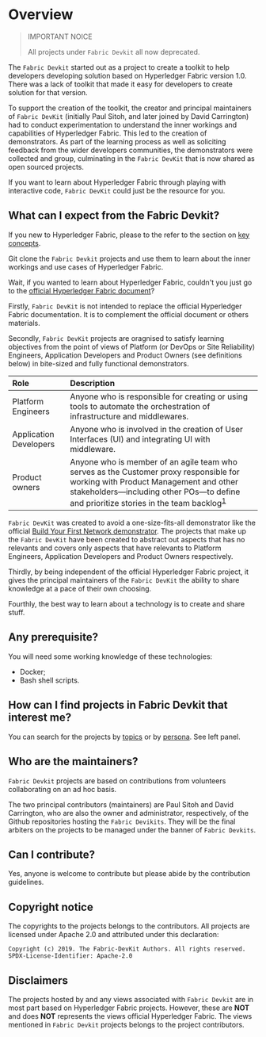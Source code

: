 # Overview

> IMPORTANT NOICE
> 
> All projects under `Fabric Devkit` all now deprecated.
> 

The `Fabric Devkit` started out as a project to create a toolkit to help developers developing solution based on Hyperledger Fabric version 1.0. There was a lack of toolkit that made it easy for developers to create solution for that version.

To support the creation of the toolkit, the creator and principal maintainers of `Fabric DevKit` (initially Paul Sitoh, and later joined by David Carrington) had to conduct experimentation to understand the inner workings and capabilities of Hyperledger Fabric. This led to the creation of demonstrators. As part of the learning process as well as soliciting feedback from the wider developers communities, the demonstrators were collected and group, culminating in the `Fabric DevKit` that is now shared as open sourced projects.

If you want to learn about Hyperledger Fabric through playing with interactive code, `Fabric DevKit` could just be the resource for you.

## What can I expect from the Fabric Devkit?

If you new to Hyperledger Fabric, please to the refer to the section on [key concepts](https://fabric-devkit.github.io/concepts.html).

Git clone the `Fabric Devkit` projects and use them to learn about the inner workings and use cases of Hyperledger Fabric. 

Wait, if you wanted to learn about Hyperledger Fabric, couldn't you just go to the [official Hyperledger Fabric document](https://hyperledger-fabric.readthedocs.io/en/release-1.4/blockchain.html)?

Firstly, `Fabric DevKit` is not intended to replace the official Hyperledger Fabric documentation. It is to complement the official document or others materials.

Secondly, `Fabric DevKit` projects are oragnised to satisfy learning objectives from the point of views of Platform (or DevOps or Site Reliability) Engineers, Application Developers and Product Owners (see definitions below) in bite-sized and fully functional demonstrators.

| Role | Description |
| :--- | :--- |
| Platform Engineers | Anyone who is responsible for creating or using tools to automate the orchestration of infrastructure and middlewares. |
| Application Developers | Anyone who is involved in the creation of User Interfaces (UI) and integrating UI with middleware. |
| Product owners | Anyone who is member of an agile team who serves as the Customer proxy responsible for working with Product Management and other stakeholders—including other POs—to define and prioritize stories in the team backlog<sup>[1](https://www.scaledagileframework.com/product-owner/)</sup> |

`Fabric DevKit` was created to avoid a one-size-fits-all demonstrator like the official [Build Your First Network demonstrator](https://hyperledger-fabric.readthedocs.io/en/release-1.4/build_network.html). The projects that make up the `Fabric DevKit` have been created to abstract out aspects that has no relevants and covers only aspects that have relevants to Platform Engineers, Application Developers and Product Owners respectively.

Thirdly, by being independent of the official Hyperledger Fabric project, it gives the principal maintainers of the `Fabric DevKit` the ability to share knowledge at a pace of their own choosing.

Fourthly, the best way to learn about a technology is to create and share stuff.

## Any prerequisite?

You will need some working knowledge of these technologies:

* Docker;
* Bash shell scripts.

## How can I find projects in Fabric Devkit that interest me?

You can search for the projects by [topics](https://fabric-devkit.github.io/topics.html) or by [persona](https://fabric-devkit.github.io/personas.html). See left panel.

## Who are the maintainers?

`Fabric Devkit` projects are based on contributions from volunteers collaborating on an ad hoc basis. 

The two principal contributors (maintainers) are Paul Sitoh and David Carrington, who are also the owner and administrator, respectively, of the Github repositories hosting the `Fabric Devikits`. They will be the final arbiters on the projects to be managed under the banner of `Fabric Devkits`.

## Can I contribute?

Yes, anyone is welcome to contribute but please abide by the contribution guidelines.

## Copyright notice

The copyrights to the projects belongs to the contributors. All projects are licensed under Apache 2.0 and attributed under this declaration:

```text
Copyright (c) 2019. The Fabric-DevKit Authors. All rights reserved.
SPDX-License-Identifier: Apache-2.0
```

## Disclaimers

The projects hosted by and any views associated with `Fabric Devkit` are in most part based on Hyperledger Fabric projects. However, these are **NOT** and does **NOT** represents the views official Hyperledger Fabric. The views mentioned in `Fabric Devkit` projects belongs to the project contributors.
